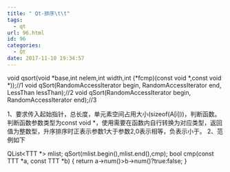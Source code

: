 ```yaml
---
title: " Qt-排序\t\t"
tags:
  - qt
url: 96.html
id: 96
categories:
  - Qt
date: 2017-11-10 19:34:57
---
```


void qsort(void \*base,int nelem,int width,int (\*fcmp)(const void *,const void *));//1
void qSort(RandomAccessIterator begin, RandomAccessIterator end, LessThan lessThan);//2
void qSort(RandomAccessIterator begin, RandomAccessIterator end);//3

1、要求传入起始指针，总长度，单元素空间占用大小(sizeof(A\[i\]))，判断函数。判断函数参数类型为const void *，使用需要在函数内自行转换为对应类型，返回值为整数型，升序排序时正表示参数1大于参数2,0表示相等，负表示小于。 2、范例如下

QList<TTT *> mlist;
    qSort(mlist.begin(),mlist.end(),cmp);
    bool cmp(const TTT \*a, const TTT \*b) {
    return a->num()>b->num()?true:false;
}